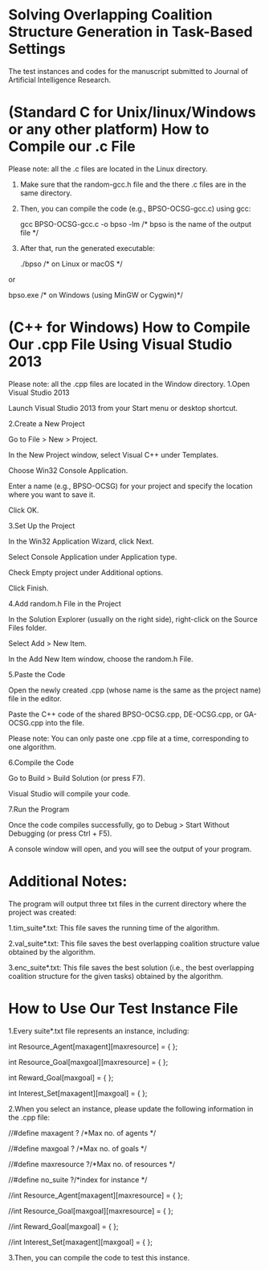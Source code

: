 # Solving Overlapping Coalition Structure Generation in Task-Based Settings
The test instances and codes for the manuscript submitted to Journal of Artificial Intelligence Research.

# (Standard C for Unix/linux/Windows or any other platform) How to Compile our .c File 
Please note: all the .c files are located in the Linux directory.
1. Make sure that the random-gcc.h file and the there .c files are in the same directory.

2. Then, you can compile the code (e.g., BPSO-OCSG-gcc.c) using gcc:
   
   gcc BPSO-OCSG-gcc.c -o bpso -lm       /* bpso is the name of the output file */

4. After that, run the generated executable:
   
   ./bpso          /* on Linux or macOS */

or 

   bpso.exe        /* on Windows (using MinGW or Cygwin)*/

# (C++ for Windows) How to Compile Our .cpp File Using Visual Studio 2013
Please note: all the .cpp files are located in the Window directory.
1.Open Visual Studio 2013

Launch Visual Studio 2013 from your Start menu or desktop shortcut.

2.Create a New Project

Go to File > New > Project.

In the New Project window, select Visual C++ under Templates.

Choose Win32 Console Application.

Enter a name (e.g., BPSO-OCSG) for your project and specify the location where you want to save it.

Click OK.

3.Set Up the Project

In the Win32 Application Wizard, click Next.

Select Console Application under Application type.

Check Empty project under Additional options.

Click Finish.

4.Add random.h File in the Project

In the Solution Explorer (usually on the right side), right-click on the Source Files folder.

Select Add > New Item.

In the Add New Item window, choose the random.h File.

5.Paste the Code

Open the newly created .cpp (whose name is the same as the project name) file in the editor.

Paste the C++ code of the shared BPSO-OCSG.cpp, DE-OCSG.cpp, or GA-OCSG.cpp into the file.

Please note: You can only paste one .cpp file at a time, corresponding to one algorithm.

6.Compile the Code

Go to Build > Build Solution (or press F7).

Visual Studio will compile your code. 

7.Run the Program

Once the code compiles successfully, go to Debug > Start Without Debugging (or press Ctrl + F5).

A console window will open, and you will see the output of your program.

# Additional Notes:
The program will output three txt files in the current directory where the project was created:

1.tim_suite*.txt: This file saves the running time of the algorithm.

2.val_suite*.txt: This file saves the best overlapping coalition structure value obtained by the algorithm.

3.enc_suite*.txt: This file saves the best solution (i.e., the best overlapping coalition structure for the given tasks) obtained by the algorithm.

# How to Use Our Test Instance File
1.Every suite*.txt file represents an instance, including:

int Resource_Agent[maxagent][maxresource] = { };

int Resource_Goal[maxgoal][maxresource] = { };

int Reward_Goal[maxgoal] = { };

int Interest_Set[maxagent][maxgoal] = { };

2.When you select an instance, please update the following information in the .cpp file:

//#define maxagent   ? /*Max no. of agents */

//#define maxgoal    ? /*Max no. of goals */

//#define maxresource    ?/*Max no. of resources */

//#define no_suite  ?/*index for instance */

//int Resource_Agent[maxagent][maxresource] = { };

//int Resource_Goal[maxgoal][maxresource] = { };

//int Reward_Goal[maxgoal] = { };

//int Interest_Set[maxagent][maxgoal] = { };

3.Then, you can compile the code to test this instance.
